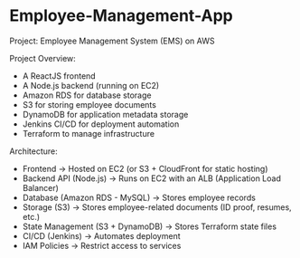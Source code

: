 # Employee-Management-App

Project: Employee Management System (EMS) on AWS

Project Overview:
* A ReactJS frontend
* A Node.js backend (running on EC2)
* Amazon RDS for database storage
* S3 for storing employee documents
* DynamoDB for application metadata storage
* Jenkins CI/CD for deployment automation
* Terraform to manage infrastructure

Architecture:
* Frontend → Hosted on EC2 (or S3 + CloudFront for static hosting)
* Backend API (Node.js) → Runs on EC2 with an ALB (Application Load Balancer)
* Database (Amazon RDS - MySQL) → Stores employee records
* Storage (S3) → Stores employee-related documents (ID proof, resumes, etc.)
* State Management (S3 + DynamoDB) → Stores Terraform state files
* CI/CD (Jenkins) → Automates deployment
* IAM Policies → Restrict access to services
